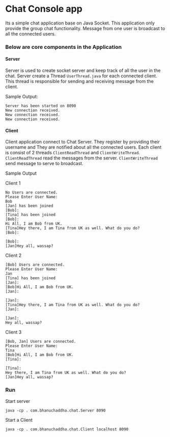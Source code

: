 # Chat Console app

Its a simple chat application base on Java Socket. This application only provide the group chat functionality.
Message from one user is broadcast to all the connected users.

### Below are core components in the Application

#### Server
Server is used to create socket server and keep track of all the user in the chat.
Server create a Thread ```UserThread.java``` for each connected client. This thread is responsible for sending and receiving message from the client.

Sample Output:
```
Server has been started on 8090
New connection received.
New connection received.
New connection received.
```


#### Client
Client application connect to Chat Server.
They register by providing their username and They are notified about all the connected users.
Each client is consist of 2 threads ```ClientReadThread``` and ```ClientWriteThread```. ```ClientReadThread``` read the messages from the server.
```ClientWriteThread``` send  message to serve to broadcast.

Sample Output

Client 1
```
No Users are connected.
Please Enter User Name:
Bob
[Jan] has been joined
[Bob]:
[Tina] has been joined
[Bob]:
Hi All, I am Bob from UK.
[Tina]Hey there, I am Tina from UK as well. What do you do?
[Bob]:

[Bob]:
[Jan]Hey all, wassap?
```

Client 2
```
[Bob] Users are connected.
Please Enter User Name:
Jan
[Tina] has been joined
[Jan]:
[Bob]Hi All, I am Bob from UK.
[Jan]:

[Jan]:
[Tina]Hey there, I am Tina from UK as well. What do you do?
[Jan]:

[Jan]:
Hey all, wassap?
```

Client 3
```
[Bob, Jan] Users are connected.
Please Enter User Name:
Tina
[Bob]Hi All, I am Bob from UK.
[Tina]:

[Tina]:
Hey there, I am Tina from UK as well. What do you do?
[Jan]Hey all, wassap?
```

### Run

Start server
```
java -cp . com.bhanuchaddha.chat.Server 8090
```

Start a Client
```
java -cp . com.bhanuchaddha.chat.Client localhost 8090
```